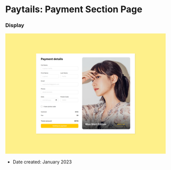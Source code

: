 # Paytails: Payment Section Page

### Display
![Display](https://raw.githubusercontent.com/luqmanherifa/luqman-herifa-personal-portfolio-v2/main/public/works/paytails.png)

- Date created: January 2023
